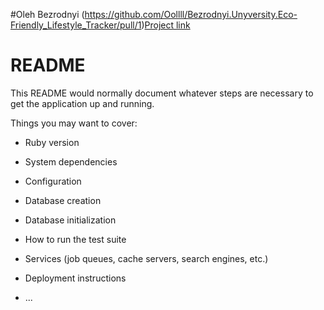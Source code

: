 #Oleh Bezrodnyi 
(https://github.com/Oollll/Bezrodnyi.Unyversity.Eco-Friendly_Lifestyle_Tracker/pull/1)[Project link](https://github.com/Oollll/Bezrodnyi.Unyversity.Eco-Friendly_Lifestyle_Tracker/pull/1)
# README

This README would normally document whatever steps are necessary to get the
application up and running.

Things you may want to cover:

* Ruby version

* System dependencies

* Configuration

* Database creation

* Database initialization

* How to run the test suite

* Services (job queues, cache servers, search engines, etc.)

* Deployment instructions

* ...
